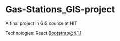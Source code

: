 # Gas-Stations_GIS-project
A final project in GIS course at HIT

Technologies:
React
Bootstrap@4.1.1
